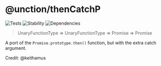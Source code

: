 # @unction/thenCatchP


![Tests][BADGE_TRAVIS]
![Stability][BADGE_STABILITY]
![Dependencies][BADGE_DEPENDENCY]

> UnaryFunctionType => UnaryFunctionType => Promise<mixed> =>  Promise<mixed>

A port of the `Promise.prototype.then()` function, but with the extra catch argument.

Credit: @keithamus

[BADGE_TRAVIS]: https://img.shields.io/travis/unctionjs/thenCatchP.svg?maxAge=2592000&style=flat-square

[BADGE_STABILITY]: https://img.shields.io/badge/stability-strong-green.svg?maxAge=2592000&style=flat-square
[BADGE_DEPENDENCY]: https://img.shields.io/david/unctionjs/thenCatchP.svg?maxAge=2592000&style=flat-square
